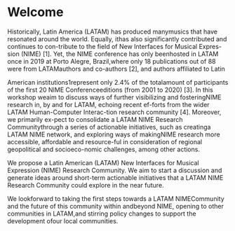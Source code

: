 # Welcome

Historically, Latin America \(LATAM\) has produced manymusics that have resonated around the world. Equally, ithas also significantly contributed and continues to con-tribute to the field of New Interfaces for Musical Expres-sion \(NIME\) \[1\]. Yet, the NIME conference has only beenhosted in LATAM once in 2019 at Porto Alegre, Brazil,where only 18 publications out of 88 were from LATAMauthors and co-authors \[2\], and authors affiliated to Latin

American institutions1represent only 2.4% of the totalamount of participants of the first 20 NIME Conferenceeditions \(from 2001 to 2020\) \[3\]. In this workshop weaim to discuss ways of further visibilizing and fosteringNIME research in, by and for LATAM, echoing recent ef-forts from the wider LATAM Human-Computer Interac-tion research community \[4\]. Moreover, we primarily ex-pect to consolidate a LATAM NIME Research Communitythrough a series of actionable initiatives, such as creatinga LATAM NIME network, and exploring ways of makingNIME research more accessible, affordable and resource-ful in consideration of regional geopolitical and socioeco-nomic challenges, among other actions.

We propose a Latin American \(LATAM\) New Interfaces for Musical Expression \(NIME\) Research Community. We aim to start a discussion and generate ideas around short-term actionable initiatives that a LATAM NIME Research Community could explore in the near future.

We lookforward to taking the first steps towards a LATAM NIMECommunity and the future of this community within andbeyond NIME, opening to other communities in LATAM,and stirring policy changes to support the development ofour local communities.

